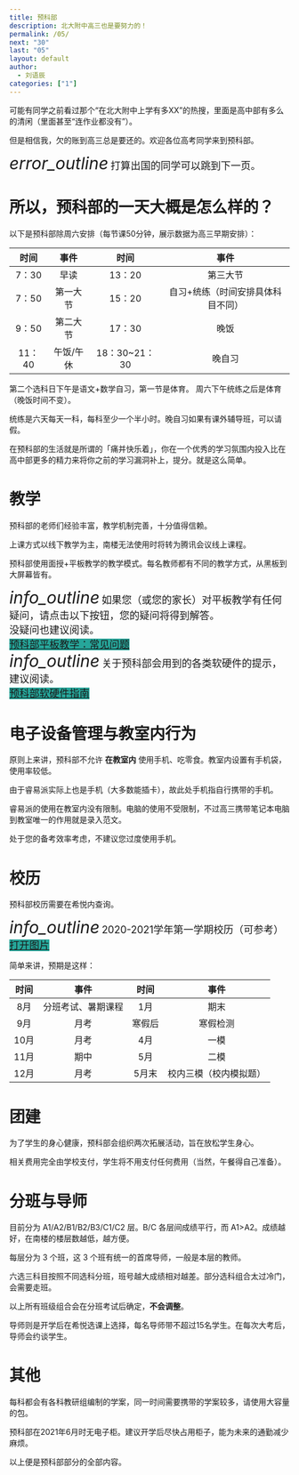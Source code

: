 ```yaml
---
title: 预科部
description: 北大附中高三也是要努力的！
permalink: /05/
next: "30"
last: "05"
layout: default
author:
  - 刘语辰
categories: ["1"]
---
```


可能有同学之前看过那个“在北大附中上学有多XX”的热搜，里面是高中部有多么的清闲（里面甚至“连作业都没有”）。

但是相信我，欠的账到高三总是要还的。欢迎各位高考同学来到预科部。

<div class="card-panel flex-center accent-text">
    <i style="font-size: 30px;" class="material-icons">error_outline</i>
    <span style="font-size: 18px;">打算出国的同学可以跳到下一页。</span>
</div>

# 所以，预科部的一天大概是怎么样的？

以下是预科部除周六安排（每节课50分钟，展示数据为高三早期安排）：

|时间|事件|时间|事件
|:-:|:-:|:-:|:-:|
|7：30|早读|13：20|第三大节|
|7：50|第一大节|15：20|自习+统练（时间安排具体科目不同）|
|9：50|第二大节|17：30|晚饭|
|11：40|午饭/午休|18：30~21：30|晚自习|

第二个选科日下午是语文+数学自习，第一节是体育。
周六下午统练之后是体育（晚饭时间不变）。

统练是六天每天一科，每科至少一个半小时。晚自习如果有课外辅导班，可以请假。

在预科部的生活就是所谓的「痛并快乐着」，你在一个优秀的学习氛围内投入比在高中部更多的精力来将你之前的学习漏洞补上，提分。就是这么简单。

# 教学

预科部的老师们经验丰富，教学机制完善，十分值得信赖。

上课方式以线下教学为主，南楼无法使用时将转为腾讯会议线上课程。

预科部使用面授+平板教学的教学模式。每名教师都有不同的教学方式，从黑板到大屏幕皆有。

<div class="card-panel flex-center accent-text">
    <i style="font-size: 30px;" class="material-icons">info_outline</i>
    <span style="font-size: 18px;">如果您（或您的家长）对平板教学有任何疑问，请点击以下按钮，您的疑问将得到解答。<br>没疑问也建议阅读。<br><a href="https://pkuschool.yuque.com/docs/share/0a6b2515-edea-4012-a310-ed41fcb9c80a?" normal class="pill-btn z-depth-1 white-text" style="background-color:#26a69a;margin-top: 5px;" title="点我！" target="_blank">预科部平板教学：常见问题</a></span>
</div>

<div class="card-panel flex-center accent-text">
    <i style="font-size: 30px;" class="material-icons">info_outline</i>
    <span style="font-size: 18px;">关于预科部会用到的各类软硬件的提示，建议阅读。<br><a href="https://pkuschool.yuque.com/docs/share/5c278d98-d5fc-46dd-8e4e-67894b54dc00?# 《软硬件简介》" normal class="pill-btn z-depth-1 white-text" style="background-color:#26a69a;margin-top: 5px;" title="点我！" target="_blank">预科部软硬件指南</a></span>
</div>

# 电子设备管理与教室内行为

原则上来讲，预科部不允许 **在教室内** 使用手机、吃零食。教室内设置有手机袋，使用率较低。

由于睿易派实际上也是手机（大多数能插卡），故此处手机指自行携带的手机。

睿易派的使用在教室内没有限制。电脑的使用不受限制，不过高三携带笔记本电脑到教室唯一的作用就是录入范文。

处于您的备考效率考虑，不建议您过度使用手机。

# 校历

预科部校历需要在希悦内查询。

<div class="card-panel flex-center accent-text">
    <i style="font-size: 30px;" class="material-icons">info_outline</i>
    <span style="font-size: 18px;">2020-2021学年第一学期校历（可参考）<a href="https://i.loli.net/2021/06/10/sAHlMwXu2h1e4pL.png" normal class="pill-btn z-depth-1 white-text" style="background-color:#26a69a;margin-top: 5px;" title="点我！" target="_blank">打开图片</a></span>
</div>

简单来讲，预期是这样：

|时间|事件|时间|事件|
|:-:|:-:|:-:|:-:|
|8月|分班考试、暑期课程|1月|期末|
|9月|月考|寒假后|寒假检测|
|10月|月考|4月|一模|
|11月|期中|5月|二模|
|12月|月考|5月末|校内三模（校内模拟题）|

# 团建

为了学生的身心健康，预科部会组织两次拓展活动，旨在放松学生身心。

相关费用完全由学校支付，学生将不用支付任何费用（当然，午餐得自己准备）。

# 分班与导师

目前分为 A1/A2/B1/B2/B3/C1/C2 层。B/C 各层间成绩平行，而 A1>A2。成绩越好，在南楼的楼层数越低，越方便。

每层分为 3 个班，这 3 个班有统一的首席导师，一般是本层的教师。

六选三科目按照不同选科分班，班号越大成绩相对越差。部分选科组合太过冷门，会需要走班。

以上所有班级组合会在分班考试后确定，**不会调整**。

导师则是开学后在希悦选课上选择，每名导师带不超过15名学生。在每次大考后，导师会约谈学生。

# 其他

每科都会有各科教研组编制的学案，同一时间需要携带的学案较多，请使用大容量的包。

预科部在2021年6月时无电子柜。建议开学后尽快占用柜子，能为未来的通勤减少麻烦。



以上便是预科部部分的全部内容。